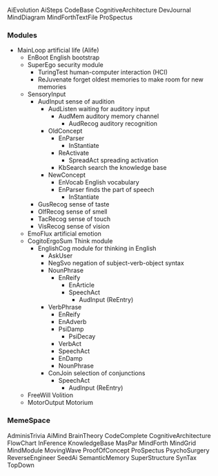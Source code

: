 AiEvolution AiSteps CodeBase CognitiveArchitecture DevJournal MindDiagram MindForthTextFile ProSpectus

### Modules ###

  * MainLoop artificial life (Alife)
    * EnBoot English bootstrap
    * SuperEgo security module
      * TuringTest human-computer interaction (HCI)
      * ReJuvenate forget oldest memories to make room for new memories
    * SensoryInput
      * AudInput sense of audition
        * AudListen waiting for auditory input
          * AudMem auditory memory channel
            * AudRecog auditory recognition
        * OldConcept
          * EnParser
            * InStantiate
          * ReActivate
            * SpreadAct spreading activation
          * KbSearch search the knowledge base
        * NewConcept
          * EnVocab English vocabulary
          * EnParser finds the part of speech
            * InStantiate
      * GusRecog sense of taste
      * OlfRecog sense of smell
      * TacRecog sense of touch
      * VisRecog sense of vision
    * EmoFlux artificial emotion
    * CogitoErgoSum Think module
      * EnglishCog module for thinking in English
        * AskUser
        * NegSvo negation of subject-verb-object syntax
        * NounPhrase
          * EnReify
            * EnArticle
            * SpeechAct
              * AudInput (ReEntry)
        * VerbPhrase
          * EnReify
          * EnAdverb
          * PsiDamp
            * PsiDecay
          * VerbAct
          * SpeechAct
          * EnDamp
          * NounPhrase
        * ConJoin selection of conjunctions
          * SpeechAct
            * AudInput (ReEntry)
    * FreeWill Volition
    * MotorOutput Motorium


### MemeSpace ###

AdminisTrivia AiMind BrainTheory CodeComplete CognitiveArchitecture FlowChart InFerence KnowledgeBase MasPar MindForth MindGrid MindModule MovingWave ProofOfConcept ProSpectus PsychoSurgery ReverseEngineer SeedAi SemanticMemory SuperStructure SynTax TopDown